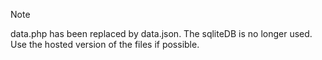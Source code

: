 > [!NOTE]
> data.php has been replaced by data.json. The sqliteDB is no longer used. Use the hosted version of the files if possible.